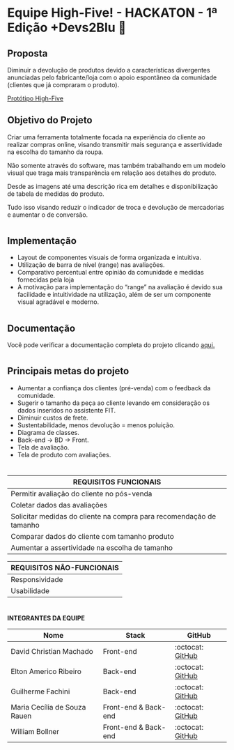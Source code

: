 # Equipe High-Five! - HACKATON - 1ª Edição +Devs2Blu :clap:  

<h2><b>Proposta</b></h2>

Diminuir a devolução de produtos devido a características divergentes anunciadas pelo fabricante/loja com o apoio espontâneo da comunidade (clientes que já compraram o produto).

[Protótipo High-Five](https://www.figma.com/file/B9Vzgmj0RTNf71J2gEP807/Loja-High-Five?node-id=0%3A1)
  


<h2><b>Objetivo do Projeto</b></h2>
Criar uma ferramenta totalmente focada na experiência do cliente ao realizar compras online, visando transmitir mais segurança e assertividade na escolha do tamanho da roupa.

Não somente através do software, mas também trabalhando em um modelo visual que traga mais transparência em relação aos detalhes do produto. 

Desde as imagens até uma descrição rica em detalhes e disponibilização de tabela de medidas do produto. 

Tudo isso visando reduzir o indicador de troca e devolução de mercadorias e aumentar o de conversão. 

#



<h2><b>Implementação</b></h2>


- Layout de componentes visuais de forma organizada e intuitiva.
- Utilização de barra de nível (range) nas avaliações. 
- Comparativo percentual entre opinião da comunidade e medidas fornecidas pela loja
- A motivação para implementação do “range” na avaliação é devido sua facilidade e intuitividade na utilização, além de ser um componente visual agradável e moderno.



#

<h2><b>Documentação</b></h2>

Você pode verificar a documentação completa do projeto clicando [aqui.](../caminhodorepo)

#

<h2><b>Principais metas do projeto</b></h2>

- Aumentar a confiança dos clientes (pré-venda) com o feedback da comunidade. <br>
- Sugerir o tamanho da peça ao cliente levando em consideração os dados inseridos no assistente FIT.<br>
- Diminuir custos de frete. <br>
- Sustentabilidade, menos devolução = menos poluição. <br>
- Diagrama de classes. <br>
- Back-end → BD → Front. <br>
- Tela de avaliação. <br>
- Tela de produto com avaliações. <br>

# 

|<b>REQUISITOS FUNCIONAIS</b> | 
| ------ |
|Permitir avaliação do cliente no pós-venda|
|Coletar dados das avaliações|
|Solicitar medidas do cliente na compra para recomendação de tamanho|
|Comparar dados do cliente com tamanho produto|
|Aumentar a assertividade na escolha de tamanho|

|<b>REQUISITOS NÃO-FUNCIONAIS</b>|
| ------ |
|Responsividade|
|Usabilidade|

#
<b>INTEGRANTES DA EQUIPE</b>

| Nome | Stack | GitHub |
| ------ | ------ | ------ |
| David Christian Machado | Front-end | :octocat:	 <a href="https://github.com/David-Machado-Git">GitHub</a>
| Elton Americo Ribeiro | Back-end | :octocat:	 <a href="https://github.com/Elton-Ribeiro">GitHub</a>
| Guilherme Fachini | Back-end | :octocat:	 <a href="https://github.com/GFaca">GitHub</a>
| Maria Cecília de Souza Rauen | Front-end & Back-end | :octocat:	 <a href="https://github.com/ceciliarauen">GitHub</a>
| William Bollner | Front-end & Back-end | :octocat:	 <a href="https://github.com/WilliamBollner">GitHub</a>
#

